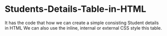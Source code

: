 # Students-Details-Table-in-HTML
It has the code that how we can create a simple consisting Student details in HTML
We can also use the inline, internal or external CSS style this table.

